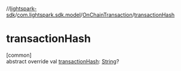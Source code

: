 //[lightspark-sdk](../../../index.md)/[com.lightspark.sdk.model](../index.md)/[OnChainTransaction](index.md)/[transactionHash](transaction-hash.md)

# transactionHash

[common]\
abstract override val [transactionHash](transaction-hash.md): [String](https://kotlinlang.org/api/latest/jvm/stdlib/kotlin/-string/index.html)?
